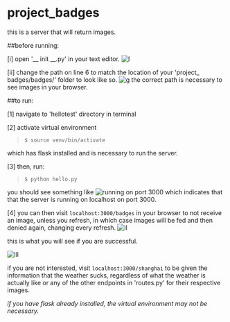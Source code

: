 # project_badges
this is a server that will return images.

##before running:

[i] open '__ init __.py' in your text editor.
![l](https://user-images.githubusercontent.com/35032810/39611688-3155bb16-4f8c-11e8-8ffd-c8496720ed57.png)

[ii] change the path on line 6 to match the location of your 'project_ badges/badges/' folder to look like so.
![g](https://user-images.githubusercontent.com/35032810/39611721-8124a828-4f8c-11e8-872b-427fa7ea2220.png)
the correct path is necessary to see images in your browser.


##to run:

[1] navigate to 'hellotest' directory in terminal 

[2] activate virtual environment 
>`$ source venv/bin/activate`

which has flask installed and is necessary to run the server.

[3] then, run: 
>`$ python hello.py`

you should see something like
![running on port 3000](https://user-images.githubusercontent.com/35032810/39610601-1e8ff22e-4f84-11e8-9d52-c3f61a72e14a.png) 
which indicates that that the server is running on localhost on port 3000.


[4] you can then visit `localhost:3000/badges` in your browser to not receive an image, unless you refresh, in which case images will be fed and then denied again, changing every refresh.
![ll](https://user-images.githubusercontent.com/35032810/39610948-61474d18-4f86-11e8-883c-7886443ec094.png)

this is what you will see if you are successful.

![lll](https://user-images.githubusercontent.com/35032810/39611085-5c205a54-4f87-11e8-94a3-fd4ab708bb45.png)

if you are not interested, visit `localhost:3000/shanghai` to be given the information that the weather sucks, regardless of what the weather is actually like or any of the other endpoints in 'routes.py' for their respective images.



*if you have flask already installed, the virtual environment may not be necessary.*
